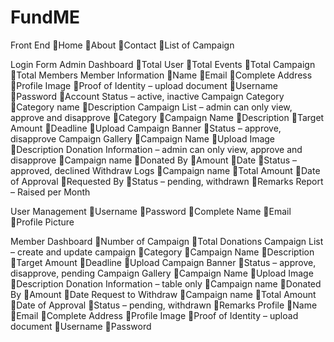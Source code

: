 # FundME
Front End
Home
About
Contact 
List of Campaign


Login Form
Admin Dashboard
Total User
Total Events
Total Campaign
Total Members
Member Information
Name
Email
Complete Address
Profile Image
Proof of Identity – upload document
Username
Password
Account Status – active, inactive
Campaign Category
Category name
Description
Campaign List – admin can only view, approve and disapprove
Category
Campaign Name
Description
Target Amount
Deadline
Upload Campaign Banner
Status – approve, disapprove
Campaign Gallery
Campaign Name
Upload Image
Description
Donation Information – admin can only view, approve and disapprove
Campaign name
Donated By
Amount
Date
Status – approved, declined
Withdraw Logs
Campaign name
Total Amount
Date of Approval
Requested By
Status – pending, withdrawn
Remarks
Report – Raised per Month

User Management
Username
Password
Complete Name
Email
Profile Picture


Member Dashboard
Number of Campaign
Total Donations
Campaign List – create and update campaign
Category
Campaign Name
Description
Target Amount
Deadline
Upload Campaign Banner
Status – approve, disapprove, pending
Campaign Gallery
Campaign Name
Upload Image
Description
Donation Information – table only
Campaign name
Donated By
Amount
Date
Request to Withdraw
Campaign name
Total Amount
Date of Approval
Status – pending, withdrawn
Remarks
Profile
Name
Email
Complete Address
Profile Image
Proof of Identity – upload document
Username
Password
